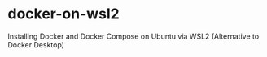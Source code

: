# docker-on-wsl2
Installing Docker and Docker Compose on Ubuntu via WSL2 (Alternative to Docker Desktop)
